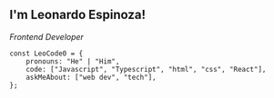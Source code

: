<h2>I'm Leonardo Espinoza!</h2>
<p><em>Frontend Developer</em></p>

```JS
const LeoCode0 = {
    pronouns: "He" | "Him",
    code: ["Javascript", "Typescript", "html", "css", "React"],
    askMeAbout: ["web dev", "tech"],
};
```

